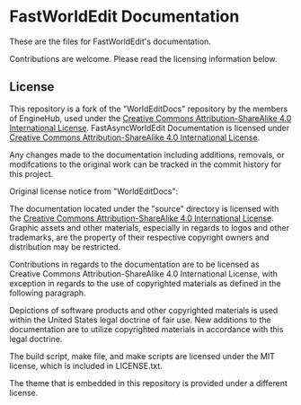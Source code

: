 # FastWorldEdit Documentation

These are the files for FastWorldEdit's documentation.

Contributions are welcome. Please read the licensing information below.

## License

This repository is a fork of the "WorldEditDocs" repository by the members of EngineHub, used under the [Creative Commons Attribution-ShareAlike 4.0 International License](https://creativecommons.org/licenses/by-sa/4.0/). FastAsyncWorldEdit Documentation is licensed under [Creative Commons Attribution-ShareAlike 4.0 International License](https://creativecommons.org/licenses/by-sa/4.0/). 

Any changes made to the documentation including additions, removals, or modifcations to the original work can be tracked in the commit history for this project.

Original license notice from "WorldEditDocs":

The documentation located under the "source" directory is licensed with the [Creative Commons Attribution-ShareAlike 4.0 International License](https://creativecommons.org/licenses/by-sa/4.0/). Graphic assets and other materials, especially in regards to logos and other trademarks, are the property of their respective copyright owners and distribution may be restricted.

Contributions in regards to the documentation are to be licensed as Creative Commons Attribution-ShareAlike 4.0 International License, with exception in regards to the use of copyrighted materials as defined in the following paragraph.

Depictions of software products and other copyrighted materials is used within the United States legal doctrine of fair use. New additions to the documentation are to utilize copyrighted materials in accordance with this legal doctrine.

The build script, make file, and make scripts are licensed under the MIT license, which is included in LICENSE.txt.

The theme that is embedded in this repository is provided under a different license.
